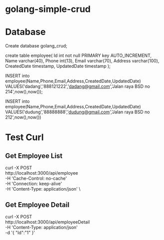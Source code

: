 # golang-simple-crud

# Database
Create database golang_crud;

create table employee(
Id int not null PRIMARY key AUTO_INCREMENT,
Name varchar(40),
Phone int(13),
Email varchar(70),
Address varchar(100),
CreatedDate timestamp,
UpdatedDate timestamp
);

INSERT into employee(Name,Phone,Email,Address,CreatedDate,UpdatedDate)
VALUES('dadang','888121222','dadang@gmail.com','Jalan raya BSD no 214',now(),now());

INSERT into employee(Name,Phone,Email,Address,CreatedDate,UpdatedDate)
VALUES('dudung','88888888','dudung@gmail.com','Jalan raya BSD no 212',now(),now())

# Test Curl

## Get Employee List
curl -X POST \
  http://localhost:3000/api/employee \
  -H 'Cache-Control: no-cache' \
  -H 'Connection: keep-alive' \
  -H 'Content-Type: application/json' \
  
  ## Get Employee Detail
  curl -X POST \
  http://localhost:3000/api/employeeDetail \
  -H 'Content-Type: application/json' \
  -d '{
  "Id":"1"
  }'


